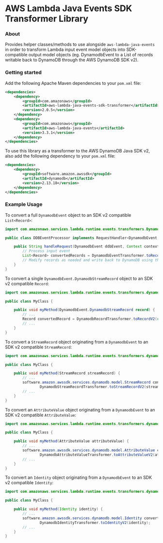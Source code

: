 # AWS Lambda Java Events SDK Transformer Library

### About

Provides helper classes/methods to use alongside `aws-lambda-java-events` in order to transform Lambda input event model
 objects into SDK-compatible output model objects 
 (eg. DynamodbEvent to a List of records writable back to DynamoDB through the AWS DynamoDB SDK v2).
 

### Getting started

Add the following Apache Maven dependencies to your `pom.xml` file:

```xml
<dependencies>
    <dependency>
        <groupId>com.amazonaws</groupId>
        <artifactId>aws-lambda-java-events-sdk-transformer</artifactId>
        <version>2.0.5</version>
    </dependency>
    <dependency>
        <groupId>com.amazonaws</groupId>
        <artifactId>aws-lambda-java-events</artifactId>
        <version>3.3.1</version>
    </dependency>
</dependencies>
```

To use this library as a transformer to the AWS DynamoDB Java SDK v2, also add the following dependency to your `pom.xml` file:

```xml
<dependencies>
    <dependency>
        <groupId>software.amazon.awssdk</groupId>
        <artifactId>dynamodb</artifactId>
        <version>2.13.18</version>
    </dependency>
</dependencies>
```


### Example Usage

To convert a full `DynamodbEvent` object to an SDK v2 compatible `List<Record>`:
```java
import com.amazonaws.services.lambda.runtime.events.transformers.DynamodbEventTransformer;

public class DDBEventProcessor implements RequestHandler<DynamodbEvent, String> {

    public String handleRequest(DynamodbEvent ddbEvent, Context context) {
        // Process input event
        List<Record> convertedRecords = DynamodbEventTransformer.toRecordsV2(ddbEvent);
        // Modify records as needed and write back to DynamoDB using the DynamoDB AWS SDK for Java 2.0
    }
}
```

To convert a single `DynamodbEvent.DynamodbStreamRecord` object to an SDK v2 compatible `Record`:
```java
import com.amazonaws.services.lambda.runtime.events.transformers.dynamodb.DynamodbRecordTransformer;

public class MyClass {

    public void myMethod(DynamodbEvent.DynamodbStreamRecord record) {
        // ...
        Record convertedRecord = DynamodbRecordTransformer.toRecordV2(record);
        // ...
    }
}
```

To convert a `StreamRecord` object originating from a `DynamodbEvent` to an SDK v2 compatible `StreamRecord`:
```java
import com.amazonaws.services.lambda.runtime.events.transformers.dynamodb.DynamodbStreamRecordTransformer;

public class MyClass {

    public void myMethod(StreamRecord streamRecord) {
        // ...
        software.amazon.awssdk.services.dynamodb.model.StreamRecord convertedStreamRecord = 
                DynamodbStreamRecordTransformer.toStreamRecordV2(streamRecord);
        // ...
    }
}
```

To convert an `AttributeValue` object originating from a `DynamodbEvent` to an SDK v2 compatible `AttributeValue`:
```java
import com.amazonaws.services.lambda.runtime.events.transformers.dynamodb.DynamodbAttributeValueTransformer;

public class MyClass {

    public void myMethod(AttributeValue attributeValue) {
        // ...
        software.amazon.awssdk.services.dynamodb.model.AttributeValue convertedAttributeValue = 
                DynamodbAttributeValueTransformer.toAttributeValueV2(attributeValue);
        // ...
    }
}
```

To convert an `Identity` object originating from a `DynamodbEvent` to an SDK v2 compatible `Identity`:
```java
import com.amazonaws.services.lambda.runtime.events.transformers.dynamodb.DynamodbIdentityTransformer;

public class MyClass {

    public void myMethod(Identity identity) {
        // ...
        software.amazon.awssdk.services.dynamodb.model.Identity convertedIdentity =
                DynamodbIdentityTransformer.toIdentityV2(identity);
        // ...
    }
}
```